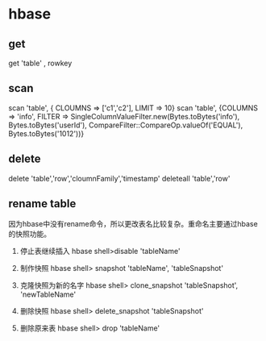 # hbase
## get
get 'table' , rowkey
## scan
scan 'table', { CLOUMNS => ['c1','c2'], LIMIT => 10}
scan 'table', {COLUMNS => 'info', FILTER => SingleColumnValueFilter.new(Bytes.toBytes('info'), Bytes.toBytes('userId'), CompareFilter::CompareOp.valueOf('EQUAL'), Bytes.toBytes('1012'))}

## delete
delete 'table','row','cloumnFamily','timestamp'
deleteall 'table','row'

## rename table
因为hbase中没有rename命令，所以更改表名比较复杂。重命名主要通过hbase的快照功能。

1. 停止表继续插入
hbase shell>disable 'tableName'

2. 制作快照
hbase shell> snapshot 'tableName', 'tableSnapshot'

3. 克隆快照为新的名字
hbase shell> clone_snapshot 'tableSnapshot', 'newTableName'

4. 删除快照
hbase shell> delete_snapshot 'tableSnapshot'

5. 删除原来表
hbase shell> drop 'tableName'
